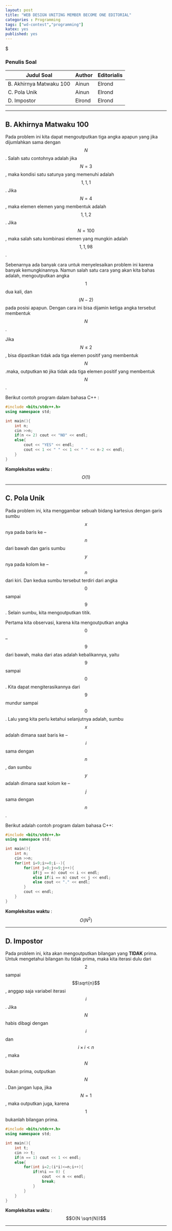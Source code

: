 ```yaml
---
layout: post
title: "WEB DESIGN UNITING MEMBER BECOME ONE EDITORIAL"
categories : Programming 
tags: ["wd-contest","programming"]
katex: yes
published: yes
---
```

$
### Penulis Soal


| Judul Soal                      | Author          | Editorialis |
| ------------------------------- | --------------- | ----------- |
| B. Akhirnya Matwaku 100 | Ainun | Elrond |
| C. Pola Unik | Ainun | Elrond |
| D. Impostor | Elrond | Elrond |

---

## B. Akhirnya Matwaku 100

Pada problem ini kita dapat mengoutputkan tiga angka apapun yang jika dijumlahkan sama dengan $$N$$. Salah satu contohnya adalah jika $$N = 3$$, maka kondisi satu satunya yang memenuhi adalah $${1, 1, 1}$$. Jika $$N = 4$$, maka elemen elemen yang membentuk adalah $${1,1,2}$$ . Jika $$N = 100$$, maka salah satu kombinasi elemen yang mungkin adalah $${1,1,98}$$.

Sebenarnya ada banyak cara untuk menyelesaikan problem ini karena banyak kemungkinannya. Namun salah satu cara yang akan kita bahas adalah, mengoutputkan angka $$1$$ dua kali, dan $$(N-2)$$ pada posisi apapun. Dengan cara ini bisa dijamin ketiga angka tersebut membentuk $$N$$.

Jika $$N \le 2$$, bisa dipastikan tidak ada tiga elemen positif yang membentuk $$N$$.maka, outputkan `NO` jika tidak ada tiga elemen positif yang membentuk $$N$$.

Berikut contoh program dalam bahasa C++ :
 
```cpp
#include <bits/stdc++.h>
using namespace std;

int main(){
    int n;
    cin >>n;
    if(n <= 2) cout << "NO" << endl;
    else{
        cout << "YES" << endl;
        cout << 1 << " " << 1 << " " << n-2 << endl;
    }
}
```

**Kompleksitas waktu** : $$O(1)$$

---

## C. Pola Unik

Pada problem ini, kita menggambar sebuah bidang kartesius dengan garis sumbu $$x$$ nya pada baris ke – $$n$$ dari bawah dan garis sumbu $$y$$ nya pada kolom ke – $$n$$ dari kiri. Dan kedua sumbu tersebut terdiri dari angka $$0$$ sampai $$9$$. Selain sumbu, kita mengoutputkan titik.

Pertama kita observasi, karena kita mengoutputkan angka $$0$$ – $$9$$ dari bawah, maka dari atas adalah kebalikannya, yaitu $$9$$ sampai $$0$$. Kita dapat mengiterasikannya dari $$9$$ mundur sampai $$0$$. Lalu yang kita perlu ketahui selanjutnya adalah, sumbu $$x$$ adalah dimana saat baris ke – $$i$$ sama dengan $$n$$, dan sumbu $$y$$ adalah dimana saat kolom ke – $$j$$ sama dengan $$n$$.

Berikut adalah contoh program dalam bahasa C++:
 
```cpp
#include <bits/stdc++.h>
using namespace std;

int main(){
    int n;
    cin >>n;
    for(int i=9;i>=0;i--){
        for(int j=0;j<=9;j++){
            if(j == n) cout << i << endl;
            else if(i == n) cout << j << endl;
            else cout << "." << endl;
        }
        cout << endl;
    }
}
```

**Kompleksitas waktu** : $$O(N^{2})$$

---

## D. Impostor

Pada problem ini, kita akan mengoutputkan bilangan yang **TIDAK** prima. Untuk mengetahui bilangan itu tidak prima, maka kita iterasi dulu dari $$2$$ sampai $$\sqrt{n}$$ , anggap saja variabel iterasi $$i$$. Jika $$N$$ habis dibagi dengan $$i$$ dan $$i \times i < n$$, maka $$N$$ bukan prima, outputkan $$N$$. Dan jangan lupa, jika $$N = 1$$, maka outputkan juga, karena $$1$$ bukanlah bilangan prima.

 
```cpp
#include <bits/stdc++.h>
using namespace std;

int main(){
    int t;
    cin >> t;
    if(n == 1) cout << 1 << endl;
    else{
        for(int i=2;(i*i)<=n;i++){
            if(n%i == 0) {
                cout  << n << endl;
                break;
            }
        }
    }
}
```

**Kompleksitas waktu** : $$O(N \sqrt{N})$$

---